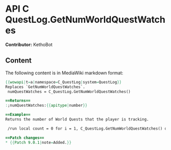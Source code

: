 # API C QuestLog.GetNumWorldQuestWatches

**Contributor:** KethoBot

## Content

The following content is in MediaWiki markdown format:

```mediawiki
{{wowapi|t=a|namespace=C_QuestLog|system=QuestLog}}
Replaces `GetNumWorldQuestWatches`.
 numQuestWatches = C_QuestLog.GetNumWorldQuestWatches()

==Returns==
:;numQuestWatches:{{apitype|number}}

==Example==
Returns the number of World Quests that the player is tracking.

 /run local count = 0 for i = 1, C_QuestLog.GetNumWorldQuestWatches() do if C_QuestLog.GetQuestIDForWorldQuestWatchIndex(i) then count = count + 1 end end print("Tracking " .. count .. " World Quests")

==Patch changes==
* {{Patch 9.0.1|note=Added.}}
```